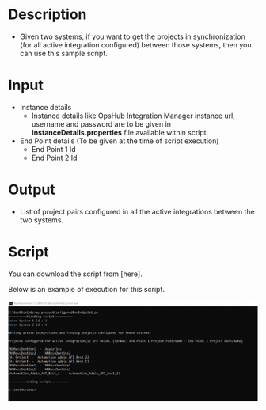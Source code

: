 # Description

- Given two systems, if you want to get the projects in synchronization (for all active integration configured) between those systems, then you can use this sample script.

# Input

- Instance details  
  - Instance details like OpsHub Integration Manager instance url, username and password are to be given in **instanceDetails.properties** file available within script.
- End Point details (To be given at the time of script execution)  
  - End Point 1 Id  
  - End Point 2 Id

# Output

- List of project pairs configured in all the active integrations between the two systems.

# Script

You can download the script from [here].

Below is an example of execution for this script.

<p align="center">
  <img src="../../assets/Admin-API-Rest-3.png" />
</p>


